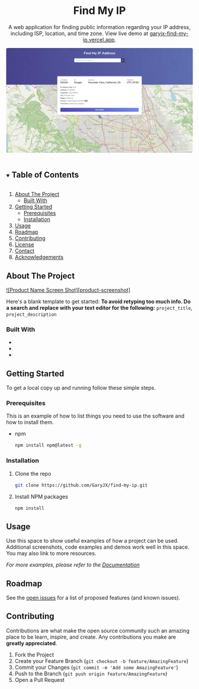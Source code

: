 <!-- PROJECT LOGO -->
<br />
<p align="center">
  <h1 align="center">Find My IP</h3>
  <p align="center">
    A web application for finding public information regarding your IP address, including ISP, location, and time zone. View live demo at <a href="https://garyjx-find-my-ip.vercel.app/" target="_blank">garyjx-find-my-ip.vercel.app</a>.
  </p>
  <img src="public/demo.jpg" style="border-radius: 4px;">
</p>

<!-- TABLE OF CONTENTS -->
<details open="open">
  <summary><h2 style="display: inline-block">Table of Contents</h2></summary>
  <ol>
    <li>
      <a href="#about-the-project">About The Project</a>
      <ul>
        <li><a href="#built-with">Built With</a></li>
      </ul>
    </li>
    <li>
      <a href="#getting-started">Getting Started</a>
      <ul>
        <li><a href="#prerequisites">Prerequisites</a></li>
        <li><a href="#installation">Installation</a></li>
      </ul>
    </li>
    <li><a href="#usage">Usage</a></li>
    <li><a href="#roadmap">Roadmap</a></li>
    <li><a href="#contributing">Contributing</a></li>
    <li><a href="#license">License</a></li>
    <li><a href="#contact">Contact</a></li>
    <li><a href="#acknowledgements">Acknowledgements</a></li>
  </ol>
</details>

<!-- ABOUT THE PROJECT -->

## About The Project

[![Product Name Screen Shot][product-screenshot]](https://example.com)

Here's a blank template to get started:
**To avoid retyping too much info. Do a search and replace with your text editor for the following:**
`project_title`, `project_description`

### Built With

- []()
- []()
- []()

<!-- GETTING STARTED -->

## Getting Started

To get a local copy up and running follow these simple steps.

### Prerequisites

This is an example of how to list things you need to use the software and how to install them.

- npm
  ```sh
  npm install npm@latest -g
  ```

### Installation

1. Clone the repo
   ```sh
   git clone https://github.com/GaryJX/find-my-ip.git
   ```
2. Install NPM packages
   ```sh
   npm install
   ```

<!-- USAGE EXAMPLES -->

## Usage

Use this space to show useful examples of how a project can be used. Additional screenshots, code examples and demos work well in this space. You may also link to more resources.

_For more examples, please refer to the [Documentation](https://example.com)_

<!-- ROADMAP -->

## Roadmap

See the [open issues](https://github.com/GaryJX/find-my-ip/issues) for a list of proposed features (and known issues).

<!-- CONTRIBUTING -->

## Contributing

Contributions are what make the open source community such an amazing place to be learn, inspire, and create. Any contributions you make are **greatly appreciated**.

1. Fork the Project
2. Create your Feature Branch (`git checkout -b feature/AmazingFeature`)
3. Commit your Changes (`git commit -m 'Add some AmazingFeature'`)
4. Push to the Branch (`git push origin feature/AmazingFeature`)
5. Open a Pull Request

<!-- LICENSE -->

<!-- MARKDOWN LINKS & IMAGES -->
<!-- https://www.markdownguide.org/basic-syntax/#reference-style-links -->

[contributors-shield]: https://img.shields.io/github/contributors/GaryJX/repo.svg?style=for-the-badge
[contributors-url]: https://github.com/GaryJX/repo/graphs/contributors
[forks-shield]: https://img.shields.io/github/forks/GaryJX/repo.svg?style=for-the-badge
[forks-url]: https://github.com/GaryJX/repo/network/members
[stars-shield]: https://img.shields.io/github/stars/GaryJX/repo.svg?style=for-the-badge
[stars-url]: https://github.com/GaryJX/repo/stargazers
[issues-shield]: https://img.shields.io/github/issues/GaryJX/repo.svg?style=for-the-badge
[issues-url]: https://github.com/GaryJX/repo/issues
[license-shield]: https://img.shields.io/github/license/GaryJX/repo.svg?style=for-the-badge
[license-url]: https://github.com/GaryJX/repo/blob/master/LICENSE.txt
[linkedin-shield]: https://img.shields.io/badge/-LinkedIn-black.svg?style=for-the-badge&logo=linkedin&colorB=555
[linkedin-url]: https://linkedin.com/in/GaryJX
